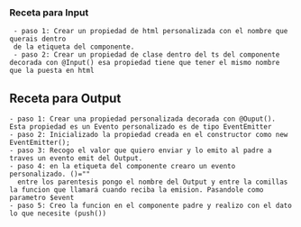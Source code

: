 ### Receta para Input

     - paso 1: Crear un propiedad de html personalizada con el nombre que querais dentro 
     de la etiqueta del componente.
     - paso 2: Crear un propiedad de clase dentro del ts del componente decorada con @Input() esa propiedad tiene que tener el mismo nombre que la puesta en html

## Receta para Output

    - paso 1: Crear una propiedad personalizada decorada con @Ouput(). Esta propiedad es un Evento personalizado es de tipo EventEmitter
    - paso 2: Inicializado la propiedad creada en el constructor como new EventEmitter();
    - paso 3: Recogo el valor que quiero enviar y lo emito al padre a traves un evento emit del Output.
    - paso 4: en la etiqueta del componente crearo un evento personalizado. ()=""
      entre los parentesis pongo el nombre del Output y entre la comillas la funcion que llamará cuando reciba la emision. Pasandole como parametro $event
    - paso 5: Creo la funcion en el componente padre y realizo con el dato lo que necesite (push())



